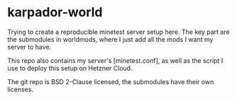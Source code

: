 # karpador-world
Trying to create a reproducible minetest server setup here. The key part are
the submodules in worldmods, where I just add all the mods I want my server
to have.

This repo also contains my server's [minetest.conf], as well as the script I
use to deploy this setup on Hetzner Cloud.

The git repo is BSD 2-Clause licensed, the submodules have their own licenses.
